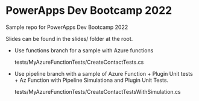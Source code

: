 # PowerApps Dev Bootcamp 2022
Sample repo for PowerApps Dev Bootcamp 2022

Slides can be found in the slides/ folder at the root.


- Use functions branch for a sample with Azure functions

   tests/MyAzureFunctionTests/CreateContactTests.cs

- Use pipeline branch with a sample of Azure Function + Plugin Unit tests + Az Function with Pipeline Simulationa and Plugin Unit Tests.

    tests/MyAzureFunctionTests/CreateContactTestsWithSimulation.cs

